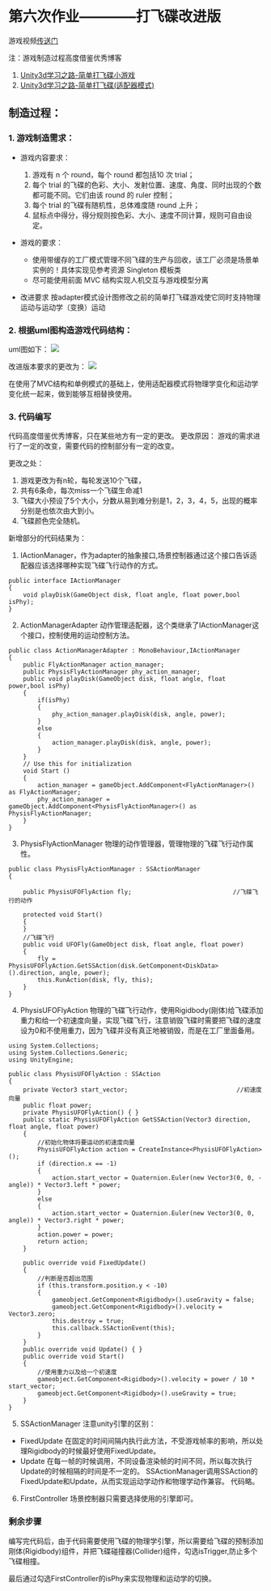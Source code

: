 # 第六次作业————打飞碟改进版

游戏视频[传送门](https://www.bilibili.com/video/av71640552/)

注：游戏制造过程高度借鉴优秀博客
1. [Unity3d学习之路-简单打飞碟小游戏](https://blog.csdn.net/c486c/article/details/79952255)
2. [Unity3d学习之路-简单打飞碟(适配器模式)](https://blog.csdn.net/C486C/article/details/80052862)

## 制造过程：

### 1. 游戏制造需求：
- 游戏内容要求：
	1. 游戏有 n 个 round，每个 round 都包括10 次 trial；
	2. 每个 trial 的飞碟的色彩、大小、发射位置、速度、角度、同时出现的个数都可能不同。它们由该 round 的 ruler 控制；
	3. 每个 trial 的飞碟有随机性，总体难度随 round 上升；
	4. 鼠标点中得分，得分规则按色彩、大小、速度不同计算，规则可自由设定。
- 游戏的要求：
	- 使用带缓存的工厂模式管理不同飞碟的生产与回收，该工厂必须是场景单实例的！具体实现见参考资源 Singleton 模板类
	- 尽可能使用前面 MVC 结构实现人机交互与游戏模型分离

- 改进要求
   按adapter模式设计图修改之前的简单打飞碟游戏使它同时支持物理运动与运动学（变换）运动


### 2. 根据uml图构造游戏代码结构：
uml图如下：
![](picture/uml.png)

改进版本要求的更改为：
![](picture/need.png)

在使用了MVC结构和单例模式的基础上，使用适配器模式将物理学变化和运动学变化统一起来，做到能够互相替换使用。

### 3. 代码编写
代码高度借鉴优秀博客，只在某些地方有一定的更改。
更改原因：
	游戏的需求进行了一定的改变，需要代码的控制部分有一定的改变。

更改之处：
1. 游戏更改为有n轮，每轮发送10个飞碟，
2. 共有6条命，每次miss一个飞碟生命减1
3. 飞碟大小预设了5个大小，分数从易到难分别是1，2，3，4，5，出现的概率分别是也依次由大到小。
4. 飞碟颜色完全随机。

新增部分的代码结果为：
1. IActionManager，作为adapter的抽象接口,场景控制器通过这个接口告诉适配器应该选择哪种实现飞碟飞行动作的方式。
```
public interface IActionManager
{
    void playDisk(GameObject disk, float angle, float power,bool isPhy);
}
```
2. ActionManagerAdapter
动作管理适配器，这个类继承了IActionManager这个接口，控制使用的运动控制方法。
```
public class ActionManagerAdapter : MonoBehaviour,IActionManager
{
    public FlyActionManager action_manager;
    public PhysisFlyActionManager phy_action_manager;
    public void playDisk(GameObject disk, float angle, float power,bool isPhy)
    {
        if(isPhy)
        {
            phy_action_manager.playDisk(disk, angle, power);
        }
        else
        {
            action_manager.playDisk(disk, angle, power);
        }
    }
    // Use this for initialization
    void Start ()
    {
        action_manager = gameObject.AddComponent<FlyActionManager>() as FlyActionManager;
        phy_action_manager = gameObject.AddComponent<PhysisFlyActionManager>() as PhysisFlyActionManager;
    }
}
```
3. PhysisFlyActionManager
物理的动作管理器，管理物理的飞碟飞行动作属性。
```
public class PhysisFlyActionManager : SSActionManager
{

    public PhysisUFOFlyAction fly;                            //飞碟飞行的动作

    protected void Start()
    {
    }
    //飞碟飞行
    public void UFOFly(GameObject disk, float angle, float power)
    {
        fly = PhysisUFOFlyAction.GetSSAction(disk.GetComponent<DiskData>().direction, angle, power);
        this.RunAction(disk, fly, this);
    }
}
```
4. PhysisUFOFlyAction
物理的飞碟飞行动作，使用Rigidbody(刚体)给飞碟添加重力和给一个初速度向量，实现飞碟飞行，注意销毁飞碟时需要把飞碟的速度设为0和不使用重力，因为飞碟并没有真正地被销毁，而是在工厂里面备用。
```
using System.Collections;
using System.Collections.Generic;
using UnityEngine;

public class PhysisUFOFlyAction : SSAction
{
    private Vector3 start_vector;                              //初速度向量
    public float power;
    private PhysisUFOFlyAction() { }
    public static PhysisUFOFlyAction GetSSAction(Vector3 direction, float angle, float power)
    {
        //初始化物体将要运动的初速度向量
        PhysisUFOFlyAction action = CreateInstance<PhysisUFOFlyAction>();
        if (direction.x == -1)
        {
            action.start_vector = Quaternion.Euler(new Vector3(0, 0, -angle)) * Vector3.left * power;
        }
        else
        {
            action.start_vector = Quaternion.Euler(new Vector3(0, 0, angle)) * Vector3.right * power;
        }
        action.power = power;
        return action;
    }

    public override void FixedUpdate()
    {
        //判断是否超出范围
        if (this.transform.position.y < -10)
        {
            gameobject.GetComponent<Rigidbody>().useGravity = false;
            gameobject.GetComponent<Rigidbody>().velocity = Vector3.zero;
            this.destroy = true;
            this.callback.SSActionEvent(this);
        }
    }
    public override void Update() { }
    public override void Start()
    {
        //使用重力以及给一个初速度
        gameobject.GetComponent<Rigidbody>().velocity = power / 10 * start_vector;
        gameobject.GetComponent<Rigidbody>().useGravity = true;
    }
}
```
5. SSActionManager
注意unity引擎的区别：
- FixedUpdate
在固定的时间间隔内执行此方法，不受游戏帧率的影响，所以处理Rigidbody的时候最好使用FixedUpdate。
- Update
在每一帧的时候调用，不同设备渲染帧的时间不同，所以每次执行Update的时候相隔的时间是不一定的。
SSActionManager调用SSAction的FixedUpdate和Update，从而实现运动学动作和物理学动作兼容。
代码略。
6. FirstController
场景控制器只需要选择使用的引擎即可。

### 剩余步骤
编写完代码后，由于代码需要使用飞碟的物理学引擎，所以需要给飞碟的预制添加刚体(Rigidbody)组件，并把飞碟碰撞器(Collider)组件，勾选isTrigger,防止多个飞碟相撞。

最后通过勾选FirstController的isPhy来实现物理和运动学的切换。
